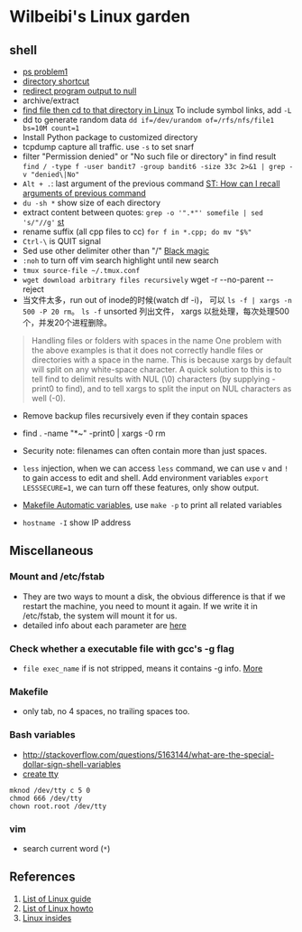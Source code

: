 # Wilbeibi's Linux garden

## shell
+ [ps problem1][ps1]
+ [directory shortcut][cdpath]
+ [redirect program output to null][redirect]
+ archive/extract
+ [find file then cd to that directory in Linux][findcd]
  To include symbol links, add `-L`
+ dd to generate random data `dd if=/dev/urandom of=/rfs/nfs/file1 bs=10M count=1`
+ Install Python package to customized directory
+ tcpdump capture all traffic. use `-s` to set snarf
+ filter "Permission denied" or "No such file or directory" in find result `find / -type f -user bandit7 -group bandit6 -size 33c 2>&1 | grep -v "denied\|No"`
+ `Alt + .`: last argument of the previous command [ST: How can I recall arguments of previous command][recall]
+ `du -sh *` show size of each directory
+ extract content between quotes: `grep -o '".*"' somefile | sed 's/"//g'` [st][extract_quote]
+ rename suffix (all cpp files to cc) `for f in *.cpp; do mv "$%"`
+ `Ctrl-\` is QUIT signal
+ Sed use other delimiter other than "/" [Black magic][bm]
+ `:noh` to turn off vim search highlight until new search
+ `tmux source-file ~/.tmux.conf`
+ `wget download arbitrary files recursively`
  wget -r --no-parent --reject
+ 当文件太多，run out of inode的时候(watch df -i)， 可以 `ls -f | xargs -n 500 -P 20 rm`。 `ls -f` unsorted 列出文件， xargs 以批处理，每次处理500个，并发20个进程删除。
> Handling files or folders with spaces in the name
One problem with the above examples is that it does not correctly handle files or directories with a space in the name. This is because xargs by default will split on any white-space character. A quick solution to this is to tell find to delimit results with NUL (\0) characters (by supplying -print0 to find), and to tell xargs to split the input on NUL characters as well (-0).


+ Remove backup files recursively even if they contain spaces    
+ find . -name "\*~" -print0 | xargs -0 rm  
+ Security note: filenames can often contain more than just spaces.  
+ `less` injection, when we can access `less` command, we can use `v` and `!` to gain access to edit and shell. Add environment variables
  `export LESSSECURE=1`, we can turn off these features, only show output.

+ [Makefile Automatic variables](http://www.gnu.org/software/make/manual/html_node/Automatic-Variables.html#Automatic-Variables), use `make -p` to print all related variables
+ `hostname -I` show IP address
## Miscellaneous
### Mount and /etc/fstab
+ They are two ways to mount a disk, the obvious difference is that if we restart
the machine, you need to mount it again. If we write it in /etc/fstab, the system
will mount it for us.
+ detailed info about each parameter are [here][mount]
### Check whether a executable file with gcc's -g flag
+ `file exec_name` if is not stripped, means it contains -g info. [More][strip]
### Makefile
+ only tab, no 4 spaces, no trailing spaces too.
### Bash variables
+ http://stackoverflow.com/questions/5163144/what-are-the-special-dollar-sign-shell-variables
+ [create tty](http://unix.stackexchange.com/questions/157313/accidentally-deleted-dev-tty-how-to-bring-it-back-on-debian7)
```
mknod /dev/tty c 5 0
chmod 666 /dev/tty
chown root.root /dev/tty
```
### vim
+ search current word (`*`)
## References
1. [List of Linux guide][guide]
2. [List of Linux howto][howto]
3. [Linux insides][insides]

[guide]: http://www.tldp.org/guides.html
[howto]: http://tldp.org/HOWTO/HOWTO-INDEX/howtos.html
[mount]: https://www.freebsd.org/doc/handbook/mount-unmount.html
[insides]: https://0xax.gitbooks.io/linux-insides/content/index.html
[ps1]: http://unix.stackexchange.com/questions/104821/how-to-stop-a-background-process
[cdpath]: http://unix.stackexchange.com/questions/1469/bash-directory-shortcuts
[redirect]: http://www.cyberciti.biz/faq/how-to-redirect-output-and-errors-to-devnull/
[findcd]: http://stackoverflow.com/questions/3458461/find-file-then-cd-to-that-directory-in-linux
[strip]: http://unix.stackexchange.com/questions/2969/what-are-stripped-and-not-stripped-executables-in-unix
[recall]: http://stackoverflow.com/questions/3371294/how-can-i-recall-the-argument-of-the-previous-bash-command
[extract_quote]: http://unix.stackexchange.com/questions/137030/how-do-i-extract-the-content-of-quoted-strings-from-the-output-of-a-command
[bm]: http://unix.stackexchange.com/questions/39800/how-to-replace-a-string-with-a-string-containing-slash-with-sed
[wget]: http://stackoverflow.com/questions/273743/using-wget-to-recursively-fetch-a-directory-with-arbitrary-files-in-it
